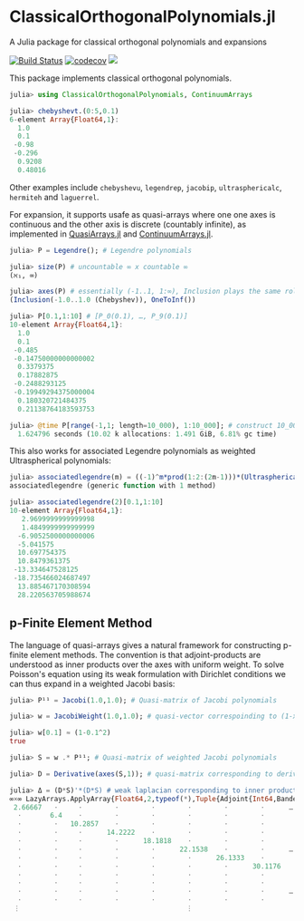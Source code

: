 # ClassicalOrthogonalPolynomials.jl
A Julia package for classical orthogonal polynomials and expansions

[![Build Status](https://github.com/JuliaApproximation/ClassicalOrthogonalPolynomials.jl/workflows/CI/badge.svg)](https://github.com/JuliaApproximation/ClassicalOrthogonalPolynomials.jl/actions)
[![codecov](https://codecov.io/gh/JuliaApproximation/ClassicalOrthogonalPolynomials.jl/branch/master/graph/badge.svg)](https://codecov.io/gh/JuliaApproximation/ClassicalOrthogonalPolynomials.jl)
[![](https://img.shields.io/badge/docs-latest-blue.svg)](https://JuliaApproximation.github.io/ClassicalOrthogonalPolynomials.jl)


This package implements classical orthogonal polynomials.
```julia
julia> using ClassicalOrthogonalPolynomials, ContinuumArrays

julia> chebyshevt.(0:5,0.1)
6-element Array{Float64,1}:
  1.0
  0.1
 -0.98
 -0.296
  0.9208
  0.48016
```
Other examples include `chebyshevu`, `legendrep`, `jacobip`, `ultrasphericalc`, `hermiteh` and `laguerrel`.

For expansion, it supports usafe as quasi-arrays where one one axes is continuous and the other axis is discrete (countably infinite), as implemented in [QuasiArrays.jl](https://github.com/JuliaApproximation/QuasiArrays.jl) and  [ContinuumArrays.jl](https://github.com/JuliaApproximation/ContinuumArrays.jl).  
```julia
julia> P = Legendre(); # Legendre polynomials

julia> size(P) # uncountable ∞ x countable ∞
(ℵ₁, ∞)

julia> axes(P) # essentially (-1..1, 1:∞), Inclusion plays the same role as Slice
(Inclusion(-1.0..1.0 (Chebyshev)), OneToInf())

julia> P[0.1,1:10] # [P_0(0.1), …, P_9(0.1)]
10-element Array{Float64,1}:
  1.0                
  0.1                
 -0.485              
 -0.14750000000000002
  0.3379375          
  0.17882875         
 -0.2488293125       
 -0.19949294375000004
  0.180320721484375  
  0.21138764183593753

julia> @time P[range(-1,1; length=10_000), 1:10_000]; # construct 10_000^2 Vandermonde matrix
  1.624796 seconds (10.02 k allocations: 1.491 GiB, 6.81% gc time)
```
This also works for associated Legendre polynomials as weighted Ultraspherical polynomials:
```julia
julia> associatedlegendre(m) = ((-1)^m*prod(1:2:(2m-1)))*(UltrasphericalWeight((m+1)/2).*Ultraspherical(m+1/2))
associatedlegendre (generic function with 1 method)

julia> associatedlegendre(2)[0.1,1:10]
10-element Array{Float64,1}:
   2.9699999999999998
   1.4849999999999999
  -6.9052500000000006
  -5.041575          
  10.697754375       
  10.8479361375      
 -13.334647528125    
 -18.735466024687497 
  13.885467170308594 
  28.220563705988674 
```

## p-Finite Element Method

The language of quasi-arrays gives a natural framework for constructing p-finite element methods. The convention
is that adjoint-products are understood as inner products over the axes with uniform weight. To solve Poisson's equation
using its weak formulation with Dirichlet conditions we can thus expand in a weighted Jacobi basis:
```julia
julia> P¹¹ = Jacobi(1.0,1.0); # Quasi-matrix of Jacobi polynomials

julia> w = JacobiWeight(1.0,1.0); # quasi-vector correspoinding to (1-x^2)

julia> w[0.1] ≈ (1-0.1^2)
true

julia> S = w .* P¹¹; # Quasi-matrix of weighted Jacobi polynomials

julia> D = Derivative(axes(S,1)); # quasi-matrix corresponding to derivative

julia> Δ = (D*S)'*(D*S) # weak laplacian corresponding to inner products of weighted Jacobi polynomials
∞×∞ LazyArrays.ApplyArray{Float64,2,typeof(*),Tuple{Adjoint{Int64,BandedMatrices.BandedMatrix{Int64,Adjoint{Int64,InfiniteArrays.InfStepRange{Int64,Int64}},InfiniteArrays.OneToInf{Int64}}},LazyArrays.BroadcastArray{Float64,2,typeof(*),Tuple{LazyArrays.BroadcastArray{Float64,1,typeof(/),Tuple{Int64,InfiniteArrays.InfStepRange{Int64,Int64}}},BandedMatrices.BandedMatrix{Int64,Adjoint{Int64,InfiniteArrays.InfStepRange{Int64,Int64}},InfiniteArrays.OneToInf{Int64}}}}}} with indices OneToInf()×OneToInf():
 2.66667   ⋅     ⋅        ⋅        ⋅        ⋅        ⋅        ⋅      …  
  ⋅       6.4    ⋅        ⋅        ⋅        ⋅        ⋅        ⋅         
  ⋅        ⋅   10.2857    ⋅        ⋅        ⋅        ⋅        ⋅         
  ⋅        ⋅     ⋅      14.2222    ⋅        ⋅        ⋅        ⋅         
  ⋅        ⋅     ⋅        ⋅      18.1818    ⋅        ⋅        ⋅         
  ⋅        ⋅     ⋅        ⋅        ⋅      22.1538    ⋅        ⋅      …  
  ⋅        ⋅     ⋅        ⋅        ⋅        ⋅      26.1333    ⋅         
  ⋅        ⋅     ⋅        ⋅        ⋅        ⋅        ⋅      30.1176     
  ⋅        ⋅     ⋅        ⋅        ⋅        ⋅        ⋅        ⋅         
  ⋅        ⋅     ⋅        ⋅        ⋅        ⋅        ⋅        ⋅         
  ⋅        ⋅     ⋅        ⋅        ⋅        ⋅        ⋅        ⋅      …  
  ⋅        ⋅     ⋅        ⋅        ⋅        ⋅        ⋅        ⋅         
 ⋮                                         ⋮                         ⋱  
```


